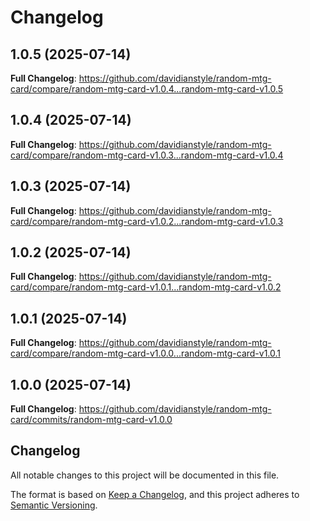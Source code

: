 # Changelog

## 1.0.5 (2025-07-14)

**Full Changelog**: https://github.com/davidianstyle/random-mtg-card/compare/random-mtg-card-v1.0.4...random-mtg-card-v1.0.5

## 1.0.4 (2025-07-14)

**Full Changelog**: https://github.com/davidianstyle/random-mtg-card/compare/random-mtg-card-v1.0.3...random-mtg-card-v1.0.4

## 1.0.3 (2025-07-14)

**Full Changelog**: https://github.com/davidianstyle/random-mtg-card/compare/random-mtg-card-v1.0.2...random-mtg-card-v1.0.3

## 1.0.2 (2025-07-14)

**Full Changelog**: https://github.com/davidianstyle/random-mtg-card/compare/random-mtg-card-v1.0.1...random-mtg-card-v1.0.2

## 1.0.1 (2025-07-14)

**Full Changelog**: https://github.com/davidianstyle/random-mtg-card/compare/random-mtg-card-v1.0.0...random-mtg-card-v1.0.1

## 1.0.0 (2025-07-14)

**Full Changelog**: https://github.com/davidianstyle/random-mtg-card/commits/random-mtg-card-v1.0.0

## Changelog

All notable changes to this project will be documented in this file.

The format is based on [Keep a Changelog](https://keepachangelog.com/en/1.0.0/),
and this project adheres to [Semantic Versioning](https://semver.org/spec/v2.0.0.html).

<!-- Release Please will automatically generate releases here -->
